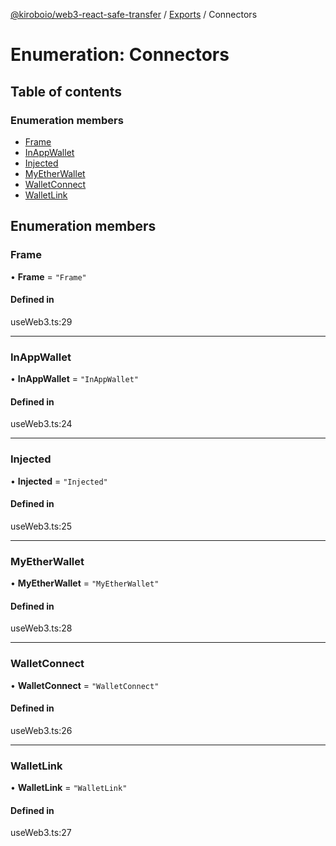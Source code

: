 [@kiroboio/web3-react-safe-transfer](../README.md) / [Exports](../modules.md) / Connectors

# Enumeration: Connectors

## Table of contents

### Enumeration members

- [Frame](Connectors.md#frame)
- [InAppWallet](Connectors.md#inappwallet)
- [Injected](Connectors.md#injected)
- [MyEtherWallet](Connectors.md#myetherwallet)
- [WalletConnect](Connectors.md#walletconnect)
- [WalletLink](Connectors.md#walletlink)

## Enumeration members

### Frame

• **Frame** = `"Frame"`

#### Defined in

useWeb3.ts:29

___

### InAppWallet

• **InAppWallet** = `"InAppWallet"`

#### Defined in

useWeb3.ts:24

___

### Injected

• **Injected** = `"Injected"`

#### Defined in

useWeb3.ts:25

___

### MyEtherWallet

• **MyEtherWallet** = `"MyEtherWallet"`

#### Defined in

useWeb3.ts:28

___

### WalletConnect

• **WalletConnect** = `"WalletConnect"`

#### Defined in

useWeb3.ts:26

___

### WalletLink

• **WalletLink** = `"WalletLink"`

#### Defined in

useWeb3.ts:27
